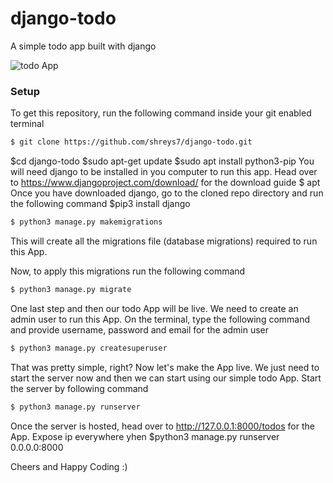 # django-todo
A simple todo app built with django

![todo App](https://raw.githubusercontent.com/shreys7/django-todo/develop/staticfiles/todoApp.png)
### Setup
To get this repository, run the following command inside your git enabled terminal
```bash
$ git clone https://github.com/shreys7/django-todo.git
```
$cd django-todo
$sudo apt-get update
$sudo apt install python3-pip
You will need django to be installed in you computer to run this app. Head over to https://www.djangoproject.com/download/ for the download guide
$ apt
Once you have downloaded django, go to the cloned repo directory and run the following command
$pip3 install django
```bash
$ python3 manage.py makemigrations
```

This will create all the migrations file (database migrations) required to run this App.

Now, to apply this migrations run the following command
```bash
$ python3 manage.py migrate
```

One last step and then our todo App will be live. We need to create an admin user to run this App. On the terminal, type the following command and provide username, password and email for the admin user
```bash
$ python3 manage.py createsuperuser
```

That was pretty simple, right? Now let's make the App live. We just need to start the server now and then we can start using our simple todo App. Start the server by following command

```bash
$ python3 manage.py runserver
```

Once the server is hosted, head over to http://127.0.0.1:8000/todos for the App.
Expose ip everywhere yhen
$python3 manage.py runserver 0.0.0.0:8000

Cheers and Happy Coding :)
